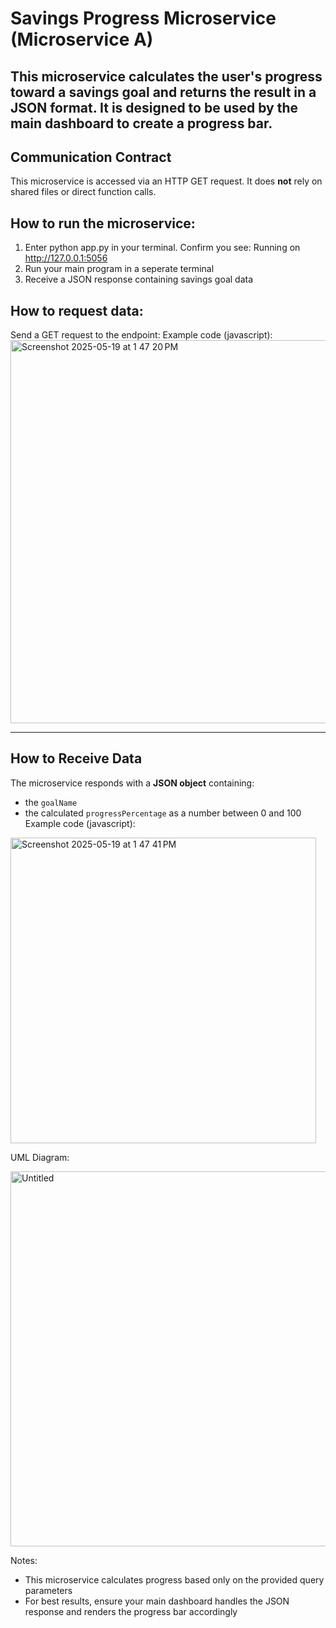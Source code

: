# Savings Progress Microservice (Microservice A)
This microservice calculates the user's progress toward a savings goal and returns the result in a JSON format. It is designed to be used by the main dashboard to create a progress bar.
----
## Communication Contract
This microservice is accessed via an HTTP GET request. It does **not** rely on shared files or direct function calls.
## How to run the microservice:
1. Enter python app.py in your terminal. Confirm you see: Running on http://127.0.0.1:5056
2. Run your main program in a seperate terminal
3. Receive a JSON response containing savings goal data
   
## How to request data:
Send a GET request to the endpoint: 
Example code (javascript):
<img width="613" alt="Screenshot 2025-05-19 at 1 47 20 PM" src="https://github.com/user-attachments/assets/b1241b8f-2329-47b8-a385-2de8b481c874" />

---

## How to Receive Data
The microservice responds with a **JSON object** containing:
- the `goalName`
- the calculated `progressPercentage` as a number between 0 and 100
Example code (javascript):
<img width="489" alt="Screenshot 2025-05-19 at 1 47 41 PM" src="https://github.com/user-attachments/assets/8572ace2-547c-47f1-bc0f-ca5e44a800d3" />

UML Diagram:

<img width="600" alt="Untitled" src="https://github.com/user-attachments/assets/a7f67dc5-190c-4820-849c-5882d27bb42b" />

Notes:
- This microservice calculates progress based only on the provided query parameters
- For best results, ensure your main dashboard handles the JSON response and renders the progress bar accordingly
